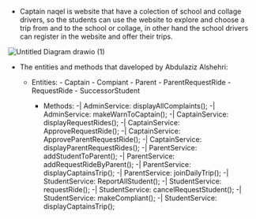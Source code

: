 - Captain naqel is website that have a colection of school and collage drivers, so the students can use the website to explore and choose a trip from and to the school or collage, in other hand the school drivers can register in the website and offer their trips.

![Untitled Diagram drawio (1)](https://github.com/user-attachments/assets/7eecd0a7-fbbf-45a0-887c-fdeea6ff0ba2)



- The entities and methods that daveloped by Abdulaziz Alshehri:
  
    - Entities:
            - Captain
            - Compiant
            - Parent
            - ParentRequestRide
            - RequestRide
            - SuccessorStudent

      - Methods:
            -| AdminService: displayAllComplaints();
            -| AdminService: makeWarnToCaptain();
            -| CaptainService: displayRequestRides();
            -| CaptainService: ApproveRequestRide();
            -| CaptainService: ApproveParentRequestRide();
            -| CaptainService: displayParentRequestRides();
            -| ParentService: addStudentToParent();
            -| ParentService: addRequestRideByParent();
            -| ParentService: displayCaptainsTrip();
            -| ParentService: joinDailyTrip();
            -| StudentService: ReportAllStudent();
            -| StudentService: requestRide();
            -| StudentService: cancelRequestStudent();
            -| StudentService: makeCompliant();
            -| StudentService: displayCaptainsTrip();
